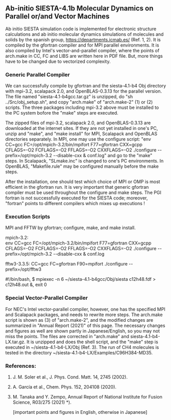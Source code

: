 ## Ab-initio SIESTA-4.1b Molecular Dynamics on Parallel or/and Vector Machines ##

Ab initio SIESTA simulation code is implemented for electronic structure calculations and ab initio molecular dynamics simulations of molecules and solids by the spanish group, https://departments.icmab.es/ (Ref. 1, 2). It is compiled by the gfortran compiler and for MPI parallel environments. It is also compiled by Intel's vector-and-parallel compiler, where the points of arch.make in CC, FC and LIBS are written here in PDF file. But, more things have to be changed due to vectorized complexity.

### Generic Parallel Compiler ###

We can successfully compile by gfortran and the siesta-4.1-b4 Obj directory with mpi-3.2, scalapack 2.0, and OpenBLAS-0.3.13 for the parallel version. The file named "siesta-4.1-b4gcc.tar.gz" is unzipped, do "sh ../Src/obj_setup.sh", and copy "arch.make" of "arch.make-2" (1) or (2) scripts. The three packages including mpi-3.2 above must be installed to the PC system bofore the "make" steps are executed.

The zipped files of mpi-3.2, scalapack 2.0, and OpenBLAS-0.3.13 are downloaded at the internet sites. If they are not yet installed in one's PC, unzip and "make", and "make install" for MPI, Scalapack and OpenBLAS directories separately. 
In MPI, one may use the configure script: "env CC=gcc FC=/opt/mpich-3.2/bin/mpifort F77=gfortran CXX=gcpp CFLAGS=-O2 FCFLAGS=-O2 FFLAGS=-O2 CXXFLAGS=-O2 ./configure --prefix=/opt/mpich-3.2 --disable-cxx & conf.log" and go to the "make" steps. In Scalapack, "SLmake.inc" is changed to one's PC environments. In OpenBLAS, "Makefile.rule" may be configured manually before the make steps. 

After the installation, one should test which choice of MPI or OMP is most efficient in the gfortran run.
It is very important that generic gfortran compiler must be used throughout the configure and make steps. The PGI fortran is not successfully executed for the SIESTA code; moreover, "fortran" points to different compilers which mixes up executions !

### Execution Scripts ###
 
MPI and FFTW by gfortran; configure, make, and make install. 
 
mpich-3.2:  
env CC=gcc FC=/opt/mpich-3.2/bin/mpifort F77=gfortran CXX=gcpp CFLAGS=-O2 FCFLAGS=-O2 FFLAGS=-O2 CXXFLAGS=-O2 ./configure --prefix=/opt/mpich-3.2 --disable-cxx & conf.log

fftw3-3.3.5: 
CC=gcc FC=gfortran F90=mpifort ./configure --prefix=/opt/fftw3

#!/bin/bash,  $ mpiexec -n 6 ~/siesta-4.1-b4gcc/Obj/siesta c12h48.fdf > c12h48.out &,  exit 0


### Special Vector-Parallel Compiler ###

For NEC's Intel vector-parallel compiler, however, one has the specified MPI and Scalapack packages, and needs to rewrite more steps. The arch.make script is shown as (3) of "arch.make-2", and the modified changes are summarized in "Annual Report (2021)" of this page. The necessary changes and figures as well are shown partly in Japanese/English, so you may not miss the points. The files are corrected in "arch.make" and siesta-4.1-b4-LX.tar.gz. It is unzipped and does the shell script, and the "make" step is executed in ~/siesta-4.1-b4-LX/Obj (Ref. 3).
The run of CH4 molecules is tested in the directory ~/siesta-4.1-b4-LX/Examples/C96H384-MD35.

### References: ###

1. J. M. Soler et al., J. Phys. Cond. Matt. 14, 2745 (2002).
2. A. García et al., Chem. Phys. 152, 204108 (2020).
3. M. Tanaka and Y. Zempo, Annual Report of National Institute for Fusion Science, R03/275 (2021) *).

   [important points and figures in English, otherwise in Japanese]


